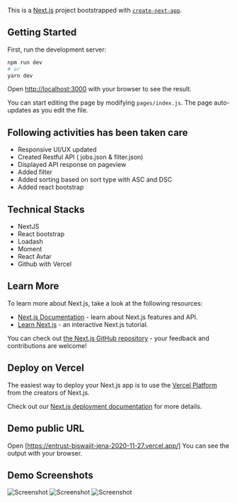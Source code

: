 This is a [Next.js](https://nextjs.org/) project bootstrapped with [`create-next-app`](https://github.com/vercel/next.js/tree/canary/packages/create-next-app).

## Getting Started

First, run the development server:

```bash
npm run dev
# or
yarn dev
```

Open [http://localhost:3000](http://localhost:3000) with your browser to see the result.

You can start editing the page by modifying `pages/index.js`. The page auto-updates as you edit the file.

## Following activities has been taken care 

- Responsive UI/UX updated
- Created Restful API ( jobs.json & filter.json)
- Displayed API response on pageview
- Added filter 
- Added sorting based on sort type with ASC and DSC
- Added react bootstrap

## Technical Stacks
- NextJS
- React bootstrap
- Loadash
- Moment
- React Avtar
- Github with Vercel

## Learn More

To learn more about Next.js, take a look at the following resources:

- [Next.js Documentation](https://nextjs.org/docs) - learn about Next.js features and API.
- [Learn Next.js](https://nextjs.org/learn) - an interactive Next.js tutorial.

You can check out [the Next.js GitHub repository](https://github.com/vercel/next.js/) - your feedback and contributions are welcome!

## Deploy on Vercel

The easiest way to deploy your Next.js app is to use the [Vercel Platform](https://vercel.com/import?utm_medium=default-template&filter=next.js&utm_source=create-next-app&utm_campaign=create-next-app-readme) from the creators of Next.js.

Check out our [Next.js deployment documentation](https://nextjs.org/docs/deployment) for more details.

## Demo public URL
Open [https://entrust-biswajit-jena-2020-11-27.vercel.app/] You can see the output with your browser.

## Demo Screenshots
![Screenshot](health-explore-screen-1.png)
![Screenshot](health-explore-screen-2.png)
![Screenshot](health-explore-screen-3.png)

